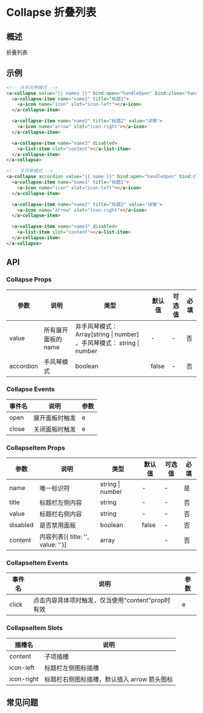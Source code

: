 # Collapse 折叠列表

## 概述

折叠列表

## 示例

```html
<!-- 非手风琴模式 -->
<a-collapse value="{{ names }}" bind:open="handleOpen" bind:close="handleClose">
  <a-collapse-item name="name1" title="标题1">
    <a-icon name="icon" slot="icon-left"></a-icon>
  </a-collapse-item>

  <a-collapse-item name="name2" title="标题2" value="详情">
    <a-icon name="arrow" slot="icon-right"></a-icon>
  </a-collapse-item>

  <a-collapse-item name="name3" disabled>
    <a-list-item slot="content"></a-list-item>
  </a-collapse-item>
</a-collapse>

<!-- 手风琴模式 -->
<a-collapse accordion value="{{ name }}" bind:open="handleOpen" bind:close="handleClose">
  <a-collapse-item name="name1" title="标题1">
    <a-icon name="icon" slot="icon-left"></a-icon>
  </a-collapse-item>

  <a-collapse-item name="name2" title="标题2" value="详情">
    <a-icon name="arrow" slot="icon-right"></a-icon>
  </a-collapse-item>

  <a-collapse-item name="name3" disabled>
    <a-list-item slot="content"></a-list-item>
  </a-collapse-item>
</a-collapse>
```

## API

### Collapse Props

| 参数      | 说明                | 类型                                                                  | 默认值 | 可选值 | 必填 |
| --------- | ------------------- | --------------------------------------------------------------------- | ------ | ------ | ---- |
| value     | 所有展开面板的 name | 非手风琴模式：Array[string \| number] ，手风琴模式： string \| number | -      | -      | 否   |
| accordion | 手风琴模式          | boolean                                                               | false  | -      | 否   |

### Collapse Events

| 事件名 | 说明           | 参数 |
| ------ | -------------- | ---- |
| open   | 展开面板时触发 | e    |
| close  | 关闭面板时触发 | e    |

### CollapseItem Props

| 参数     | 说明           | 类型             | 默认值 | 可选值 | 必填 |
| -------- | -------------- | ---------------- | ------ | ------ | ---- |
| name     | 唯一标识符     | string \| number | -      | -      | 是   |
| title    | 标题栏左侧内容 | string           | -      | -      | 否   |
| value    | 标题栏右侧内容 | string           | -      | -      | 否   |
| disabled | 是否禁用面板   | boolean          | false  | -      | 否   |
| content | 内容列表[{ title: '', value: ''}]   | array          |   | -      | 否   |

### CollapseItem Events

| 事件名 | 说明           | 参数 |
| ------ | -------------- | ---- |
| click   | 点击内容具体项时触发，仅当使用"content"prop时有效 | e    |

### CollapseItem Slots

| 插槽名     | 说明                                        |
| ---------- | ------------------------------------------- |
| content    | 子项插槽                                    |
| icon-left  | 标题栏左侧图标插槽                          |
| icon-right | 标题栏右侧图标插槽，默认插入 arrow 箭头图标 |

## 常见问题
